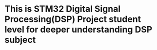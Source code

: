 # This is STM32 Digital Signal Processing(DSP) Project student level for deeper understanding DSP subject 
 
 

